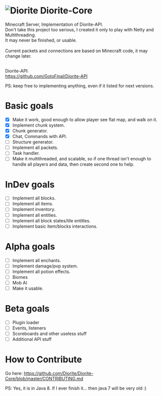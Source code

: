 # ![Diorite](http://hydra-media.cursecdn.com/minecraft.gamepedia.com/0/08/Diorite.png?version=b51c48a2486c6efd87f3ba9b13c8738a) Diorite-Core
Minecraft Server, Implementation of Diorite-API. <br>
Don't take this project too serious, I created it only to play with Netty and Multithreading. <br>
It may never be finished, or usable.<br><br>
Current packets and connections are based on Minecraft code, it may change later.<br><br>

Diorite-API: <br>
https://github.com/GotoFinal/Diorite-API

PS: keep free to implementing anything, even if it listed for next versions.

# Basic goals
- [x] Make it work, good enough to allow player see flat map, and walk on it.
- [x] Implement chunk system.
- [x] Chunk generator.
- [x] Chat, Commands with API.
- [ ] Structure generator.
- [ ] Implement all packets.
- [ ] Task handler.
- [ ] Make it multithreaded, and scalable, so if one thread isn't enough to handle all players and data, then create second one to help.

# InDev goals
- [ ] Implement all blocks.
- [ ] Implement all items.
- [ ] Implement inventory.
- [ ] Implement all entities.
- [ ] Implement all block states/tile entitles.
- [ ] Implement basic item/blocks interactions.

# Alpha goals
- [ ] Implement all enchants.
- [ ] Implement damage/pvp system.
- [ ] Implement all potion effects.
- [ ] Biomes
- [ ] Mob AI
- [ ] Make it usable. 

# Beta goals
- [ ] Plugin loader
- [ ] Events, listeners
- [ ] Scoreboards and other useless stuff
- [ ] Additional API stuff

# How to Contribute
Go here: https://github.com/Diorite/Diorite-Core/blob/master/CONTRIBUTING.md

PS: Yes, it is in Java 8. If I ever finish it... then java 7 will be very old :)
